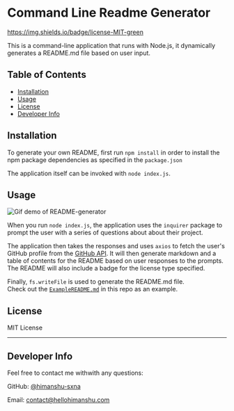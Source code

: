 # Command Line Readme Generator

https://img.shields.io/badge/license-MIT-green

This is a command-line application that runs with Node.js, it dynamically generates a README.md file based on user input.

## Table of Contents

  - [Installation](#installation)
  - [Usage](#usage)
  - [License](#license)
  - [Developer Info](#developer-info)
  

## <a name="installation"></a>Installation

To generate your own README, first run `npm install` in order to install the npm package dependencies as specified in the `package.json`

The application itself can be invoked with `node index.js`.


## <a name="usage"></a>Usage 

![Gif demo of README-generator](readme-demo.gif)

When you run `node index.js`, the application uses the `inquirer` package to prompt the user  with a series of questions about about their project.

The application then takes the responses and uses `axios` to fetch the user's GitHub profile from the [GitHub API](https://developer.github.com/v3/).
It will then generate markdown and a table of contents for the README based on user responses to the prompts.
The README will also include a badge for the license type specified.

Finally, `fs.writeFile` is used to generate the README.md file.  
Check out the [`ExampleREADME.md`](https://github.com/connietran-dev/readme-generator/blob/master/ExampleREADME.md) in this repo as an example. 


## <a name="license"></a>License

MIT License

---

## <a name="developer-info"></a>Developer Info

 Feel free to contact me withwith any questions:

GitHub: [@himanshu-sxna](https://api.github.com/users/himanshu-sxna)

Email: contact@hellohimanshu.com



